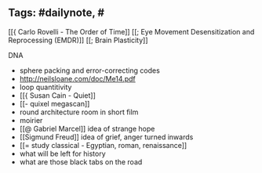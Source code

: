 
Tags: #dailynote, #
- 
[[{ Carlo Rovelli - The Order of Time]]
[[; Eye Movement Desensitization and Reprocessing (EMDR)]]
[[; Brain Plasticity]]

DNA

- sphere packing and error-correcting codes
- http://neilsloane.com/doc/Me14.pdf
- loop quantitivity
- [[{ Susan Cain - Quiet]]
- [[- quixel megascan]]
- round architecture room in short film
- moirier
- [[@ Gabriel Marcel]] idea of strange hope
- [[Sigmund Freud]] idea of grief, anger turned inwards
- [[= study classical - Egyptian, roman, renaissance]]
- what will be left for history
- what are those black tabs on the road